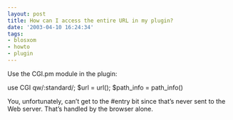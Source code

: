 ```yaml
---
layout: post
title: How can I access the entire URL in my plugin?
date: '2003-04-10 16:24:34'
tags:
- blosxom
- howto
- plugin
---
```



Use the CGI.pm module in the plugin:

use CGI qw/:standard/; $url = url(); $path_info = path_info()

You, unfortunately, can’t get to the #entry bit since that’s never sent to the Web server. That’s handled by the browser alone.


